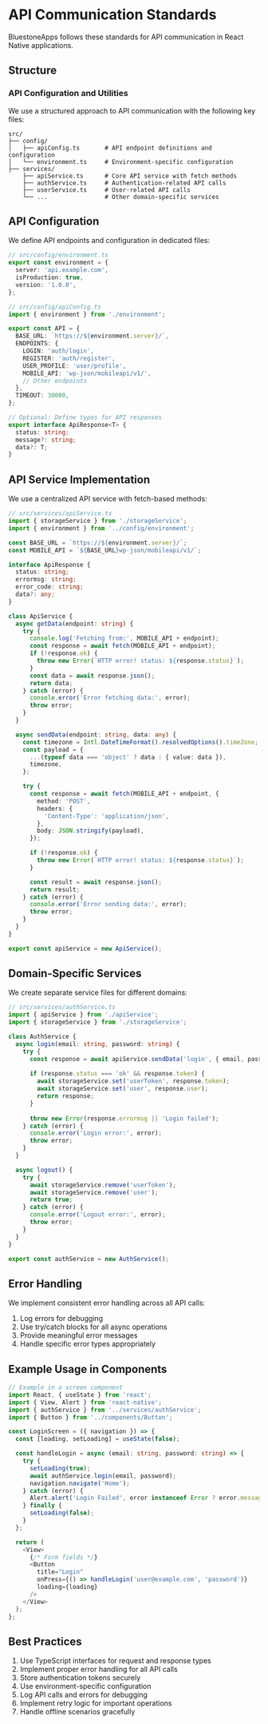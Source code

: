 # API Communication Standards

BluestoneApps follows these standards for API communication in React Native applications.

## Structure

### API Configuration and Utilities

We use a structured approach to API communication with the following key files:

```
src/
├── config/
│   ├── apiConfig.ts       # API endpoint definitions and configuration
│   └── environment.ts     # Environment-specific configuration
├── services/
    ├── apiService.ts      # Core API service with fetch methods
    ├── authService.ts     # Authentication-related API calls
    ├── userService.ts     # User-related API calls
    └── ...                # Other domain-specific services
```

## API Configuration

We define API endpoints and configuration in dedicated files:

```typescript
// src/config/environment.ts
export const environment = {
  server: 'api.example.com',
  isProduction: true,
  version: '1.0.0',
};

// src/config/apiConfig.ts
import { environment } from './environment';

export const API = {
  BASE_URL: `https://${environment.server}/`,
  ENDPOINTS: {
    LOGIN: 'auth/login',
    REGISTER: 'auth/register',
    USER_PROFILE: 'user/profile',
    MOBILE_API: 'wp-json/mobileapi/v1/',
    // Other endpoints
  },
  TIMEOUT: 30000,
};

// Optional: Define types for API responses
export interface ApiResponse<T> {
  status: string;
  message?: string;
  data?: T;
}
```

## API Service Implementation

We use a centralized API service with fetch-based methods:

```typescript
// src/services/apiService.ts
import { storageService } from './storageService';
import { environment } from '../config/environment';

const BASE_URL = `https://${environment.server}/`;
const MOBILE_API = `${BASE_URL}wp-json/mobileapi/v1/`;

interface ApiResponse {
  status: string;
  errormsg: string;
  error_code: string;
  data?: any;
}

class ApiService {
  async getData(endpoint: string) {
    try {
      console.log('Fetching from:', MOBILE_API + endpoint);
      const response = await fetch(MOBILE_API + endpoint);
      if (!response.ok) {
        throw new Error(`HTTP error! status: ${response.status}`);
      }
      const data = await response.json();
      return data;
    } catch (error) {
      console.error('Error fetching data:', error);
      throw error;
    }
  }

  async sendData(endpoint: string, data: any) {
    const timezone = Intl.DateTimeFormat().resolvedOptions().timeZone;
    const payload = {
      ...(typeof data === 'object' ? data : { value: data }),
      timezone,
    };

    try {
      const response = await fetch(MOBILE_API + endpoint, {
        method: 'POST',
        headers: {
          'Content-Type': 'application/json',
        },
        body: JSON.stringify(payload),
      });

      if (!response.ok) {
        throw new Error(`HTTP error! status: ${response.status}`);
      }

      const result = await response.json();
      return result;
    } catch (error) {
      console.error('Error sending data:', error);
      throw error;
    }
  }
}

export const apiService = new ApiService();
```

## Domain-Specific Services

We create separate service files for different domains:

```typescript
// src/services/authService.ts
import { apiService } from './apiService';
import { storageService } from './storageService';

class AuthService {
  async login(email: string, password: string) {
    try {
      const response = await apiService.sendData('login', { email, password });
      
      if (response.status === 'ok' && response.token) {
        await storageService.set('userToken', response.token);
        await storageService.set('user', response.user);
        return response;
      }
      
      throw new Error(response.errormsg || 'Login failed');
    } catch (error) {
      console.error('Login error:', error);
      throw error;
    }
  }

  async logout() {
    try {
      await storageService.remove('userToken');
      await storageService.remove('user');
      return true;
    } catch (error) {
      console.error('Logout error:', error);
      throw error;
    }
  }
}

export const authService = new AuthService();
```

## Error Handling

We implement consistent error handling across all API calls:

1. Log errors for debugging
2. Use try/catch blocks for all async operations
3. Provide meaningful error messages
4. Handle specific error types appropriately

## Example Usage in Components

```typescript
// Example in a screen component
import React, { useState } from 'react';
import { View, Alert } from 'react-native';
import { authService } from '../services/authService';
import { Button } from '../components/Button';

const LoginScreen = ({ navigation }) => {
  const [loading, setLoading] = useState(false);

  const handleLogin = async (email: string, password: string) => {
    try {
      setLoading(true);
      await authService.login(email, password);
      navigation.navigate('Home');
    } catch (error) {
      Alert.alert('Login Failed', error instanceof Error ? error.message : 'Unknown error');
    } finally {
      setLoading(false);
    }
  };

  return (
    <View>
      {/* Form fields */}
      <Button 
        title="Login" 
        onPress={() => handleLogin('user@example.com', 'password')} 
        loading={loading} 
      />
    </View>
  );
};
```

## Best Practices

1. Use TypeScript interfaces for request and response types
2. Implement proper error handling for all API calls
3. Store authentication tokens securely
4. Use environment-specific configuration
5. Log API calls and errors for debugging
6. Implement retry logic for important operations
7. Handle offline scenarios gracefully
